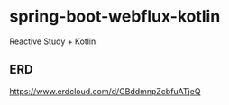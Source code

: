 # spring-boot-webflux-kotlin
Reactive Study + Kotlin


## ERD

https://www.erdcloud.com/d/GBddmnpZcbfuATjeQ